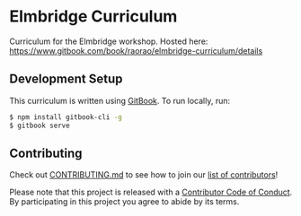 # Elmbridge Curriculum

Curriculum for the Elmbridge workshop. Hosted here: https://www.gitbook.com/book/raorao/elmbridge-curriculum/details

## Development Setup

This curriculum is written using [GitBook](https://github.com/GitbookIO/gitbook). To run locally, run:

```sh
$ npm install gitbook-cli -g
$ gitbook serve
```

## Contributing

Check out [CONTRIBUTING.md](CONTRIBUTING.md) to see how to join our [list of contributors](https://github.com/elmbridge/curriculum/contributors)!

Please note that this project is released with a [Contributor Code of Conduct](CODE_OF_CONDUCT.md). By participating in this project you agree to abide by its terms.

